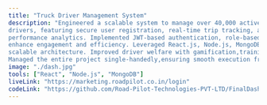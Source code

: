 ```yaml
---
title: "Truck Driver Management System"
description: "Engineered a scalable system to manage over 40,000 active truck                   
drivers, featuring secure user registration, real-time trip tracking, attendance, payroll integration, and 
performance analytics. Implemented JWT-based authentication, role-based access, and GPS tracking to 
enhance engagement and efficiency. Leveraged React.js, Node.js, MongoDB, and AWS for a robust and 
scalable architecture. Improved driver welfare with gamification,training modules, and multilingual support. 
Managed the entire project single-handedly,ensuring smooth execution from planning to deployment."
image: "./dash.jpg"
tools: ["React", "Node.js", "MongoDB"]
liveLink: "https://marketing.roadpilot.co.in/login"
codeLink: "https://github.com/Road-Pilot-Technologies-PVT-LTD/FinalDashboard"
---
```

